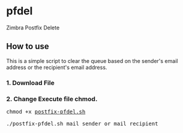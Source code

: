 # pfdel
Zimbra Postfix Delete
<h2>How to use</h2>
<p>This is a simple script to clear the queue based on the sender's email address or the recipient's email address.</p>
<h3>1. Download File</h3>
<h3>2. Change Execute file chmod.</h3>
<pre>chmod +x&nbsp;<a class="Link--primary" title="postfix-pfdel.sh" href="https://github.com/habiebzain/pfdel/blob/main/postfix-pfdel.sh">postfix-pfdel.sh</a><br />
./postfix-pfdel.sh mail_sender_or_mail_recipient</pre>
